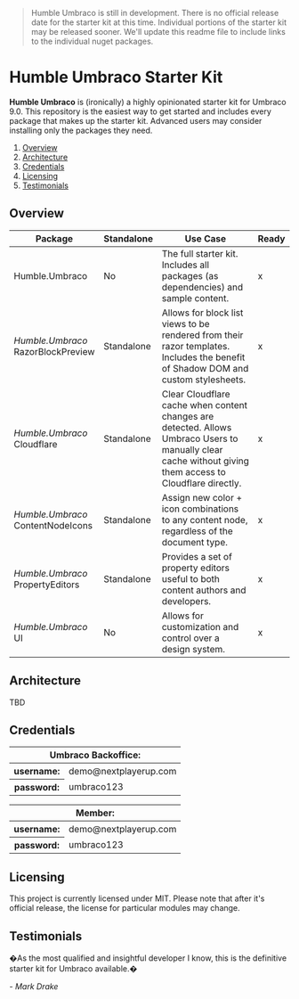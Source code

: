 > Humble Umbraco is still in development. There is no official release date for the starter kit at this time. Individual portions of the starter kit may be released sooner. We'll update this readme file to include links to the individual nuget packages.

# Humble Umbraco Starter Kit

**Humble Umbraco** is (ironically) a highly opinionated starter kit for Umbraco 9.0. This repository is the easiest way to get started and includes every package that makes up the starter kit. Advanced users may consider installing only the packages they need.

1. [Overview](#Overview)
2. [Architecture](#Architecture)
3. [Credentials](#Credentials)
4. [Licensing](#)
5. [Testimonials](#Testimonials])

## Overview

|Package|Standalone|Use Case|Ready
---|---|---|---
Humble.Umbraco|No|The full starter kit. Includes all packages (as dependencies) and sample content.|x
_Humble.Umbraco_<br>RazorBlockPreview|Standalone|Allows for block list views to be rendered from their razor templates. Includes the benefit of Shadow DOM and custom stylesheets.|x
_Humble.Umbraco_<br>Cloudflare|Standalone|Clear Cloudflare cache when content changes are detected. Allows Umbraco Users to manually clear cache without giving them access to Cloudflare directly.|x
_Humble.Umbraco_<br>ContentNodeIcons|Standalone|Assign new color + icon combinations to any content node, regardless of the document type.|x
_Humble.Umbraco_<br>PropertyEditors|Standalone|Provides a set of property editors useful to both content authors and developers.|x
_Humble.Umbraco_<br>UI|No|Allows for customization and control over a design system.|x

## Architecture

TBD

## Credentials

<table>
<thead>
<tr><th colspan=2>Umbraco Backoffice:</th></tr>
</thead>
<tbody>
<tr><th>username:</th><td>demo@nextplayerup.com</td></tr>
<tr><th>password:</th><td>umbraco123</td></tr>
</tbody>
</table>

<table>
<thead>
<tr><th colspan=2>Member:</th></tr>
</thead>
<tbody>
<tr><th>username:</th><td>demo@nextplayerup.com</td></tr>
<tr><th>password:</th><td>umbraco123</td></tr>
</tbody>
</table>

## Licensing

This project is currently licensed under MIT. Please note that after it's official release, the license for particular modules may change.

## Testimonials

�As the most qualified and insightful developer I know, this is the definitive starter kit for Umbraco available.�

_- Mark Drake_